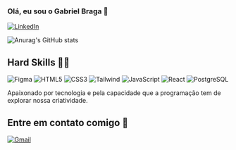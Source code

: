 ### Olá, eu sou o Gabriel Braga 👋
[![LinkedIn](https://img.shields.io/badge/LinkedIn-0077B5?style=for-the-badge&logo=linkedin&logoColor=white)](https://www.linkedin.com/in/gabrielvb03/)

![Anurag's GitHub stats](https://github-readme-stats.vercel.app/api?username=gabrielbragadev&show_icons=true&theme=dracula)

## Hard Skills 🧑‍💻
![Figma](https://img.shields.io/badge/Figma-696969?style=for-the-badge&logo=figma&logoColor=figma)
![HTML5](https://img.shields.io/badge/HTML5-E34F26?style=for-the-badge&logo=html5&logoColor=white)
![CSS3](https://img.shields.io/badge/CSS3-1572B6?style=for-the-badge&logo=css3&logoColor=white)
![Tailwind](https://img.shields.io/badge/tailwindcss-%2338B2AC.svg?style=for-the-badge&logo=tailwind-css&logoColor=white)
![JavaScript](https://img.shields.io/badge/JavaScript-F7DF1E?style=for-the-badge&logo=javascript&logoColor=black)
![React](https://img.shields.io/badge/React-20232A?style=for-the-badge&logo=react&logoColor=61DAFB)
![PostgreSQL](https://img.shields.io/badge/PostgreSQL-000?style=for-the-badge&logo=postgresql)

Apaixonado por tecnologia e pela capacidade que a programação tem de explorar nossa criatividade.

## Entre em contato comigo 📧
[![Gmail](https://img.shields.io/badge/Gmail-333333?style=for-the-badge&logo=gmail&logoColor=red)](mailto:gabrielmarcosvasconcelos44@gmail.com)
